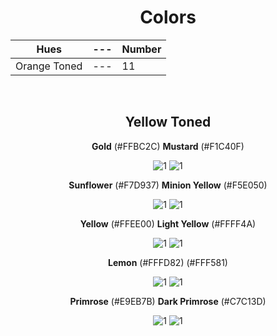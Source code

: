 <div align=center>

# Colors

Hues | --- | Number
--- | --- | ---
Orange Toned | --- | 11

<br>

## Yellow Toned

**Gold** (#FFBC2C) **Mustard** (#F1C40F)

![1](https://fakeimg.pl/130x130/FFBC2C/?text=%20) ![1](https://fakeimg.pl/130x130/F1C40F/?text=%20)

**Sunflower** (#F7D937) **Minion Yellow** (#F5E050) 

![1](https://fakeimg.pl/130x130/F7D937/?text=%20) ![1](https://fakeimg.pl/130x130/F5E050/?text=%20)

**Yellow** (#FFEE00) **Light Yellow** (#FFFF4A)

![1](https://fakeimg.pl/130x130/FFEE00/?text=%20) ![1](https://fakeimg.pl/130x130/FFFF4A/?text=%20)

**Lemon** (#FFFD82) (#FFF581) 

![1](https://fakeimg.pl/130x130/FFFD82/?text=%20) ![1](https://fakeimg.pl/130x130/FFF581/?text=%20)

**Primrose** (#E9EB7B) **Dark Primrose** (#C7C13D) 

![1](https://fakeimg.pl/130x130/E9EB7B/?text=%20) ![1](https://fakeimg.pl/130x130/C7C13D/?text=%20)

</div>
